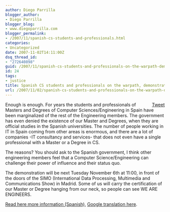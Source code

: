```yaml
---
author: Diego Parrilla
blogger_author:
- Diego Parrilla
blogger_blog:
- www.diegoparrilla.com
blogger_permalink:
- /2007/11/spanish-cs-students-and-professionals.html
categories:
- Uncategorized
date: 2007-11-02T14:11:00Z
dsq_thread_id:
- "272640898"
guid: /2007/11/spanish-cs-students-and-professionals-on-the-warpath-demonstration-next-week/
id: 24
tags:
- justice
title: Spanish CS students and professionals on the warpath, demonstration next week
url: /2007/11/02/spanish-cs-students-and-professionals-on-the-warpath-demonstration-next-week/
---
```


<div style="float: right; margin-left: 10px;">
  <a href="https://twitter.com/share" class="twitter-share-button" data-via="nubeblog" data-hashtags="justice" data-count="vertical" data-url="/2007/11/02/spanish-cs-students-and-professionals-on-the-warpath-demonstration-next-week/">Tweet</a>
</div>

Enough is enough. For years the students and professionals of Masters and Degrees of Computer Sciences/Engineering in Spain have been marginalized of the rest of the Engineering members. The government has even denied the existence of our Master and Degrees, when they are official studies in the Spanish universities. The number of people working in IT in Spain coming from other areas is enormous, and there are a lot of companies -IT consultancy and services- that does not even have a single professional with a Master or a Degree in CS.

The reasons? You should ask to the Spanish government, I think other engineering members feel that a Computer Science/Engineering can challenge their power of influence and their status quo.

The demonstration will be next Tuesday November 6th at 11:00, in front of the doors of the SIMO (International Data Processing, Multimedia and Communications Show) in Madrid. Some of us will carry the certification of our Master or Degree hanging from our neck, so people can see WE ARE ENGINEERS.

[Read here more information (Spanish)](http://blog.ai2.es/2007/10/29/simo-6-nov-2007-llamada-a-la-movilizacion-de-los-profesionales/), [Google translation here](http://translate.google.com/translate?u=http%3A%2F%2Fblog.ai2.es%2F2007%2F10%2F29%2Fsimo-6-nov-2007-llamada-a-la-movilizacion-de-los-profesionales&langpair=es%7Cen&hl=es&ie=UTF8).
